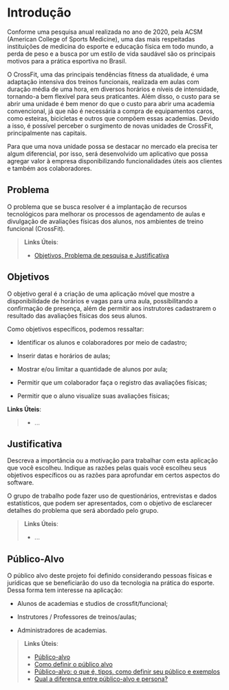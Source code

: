 # Introdução

Conforme uma pesquisa anual realizada no ano de 2020, pela ACSM (American College of Sports Medicine), uma das mais respeitadas instituições de medicina do esporte e educação física em todo mundo, a perda de peso e a busca por um estilo de vida saudável são os principais motivos para a prática esportiva no Brasil.  

O CrossFit, uma das principais tendências fitness da atualidade, é uma adaptação intensiva dos treinos funcionais, realizada em aulas com duração média de uma hora, em diversos horários e níveis de intensidade, tornando-a bem flexível para seus praticantes. 		Além disso, o custo para se abrir uma unidade é bem menor do que o custo para abrir uma academia convencional, já que não é necessária a compra de equipamentos caros, como esteiras, bicicletas e outros que compõem essas academias. Devido a isso, é possível perceber o surgimento de novas unidades de CrossFit, principalmente nas capitais. 

Para que uma nova unidade possa se destacar no mercado ela precisa ter algum diferencial, por isso, será desenvolvido um aplicativo que possa agregar valor à empresa disponibilizando funcionalidades úteis aos clientes e também aos colaboradores. 
## Problema
O problema que se busca resolver é a implantação de recursos tecnológicos para melhorar os processos de agendamento de aulas e divulgação de avaliações físicas dos alunos, nos ambientes de treino funcional (CrossFit). 

> **Links Úteis**:
> - [Objetivos, Problema de pesquisa e Justificativa]()


## Objetivos

O objetivo geral é a criação de uma aplicação móvel que mostre a disponibilidade de horários e vagas para uma aula, possibilitando a confirmação de presença, além de permitir aos instrutores cadastrarem o resultado das avaliações físicas dos seus alunos.  

Como objetivos específicos, podemos ressaltar: 

 - Identificar os alunos e colaboradores por meio de cadastro; 

 - Inserir datas e horários de aulas; 

 - Mostrar e/ou limitar a quantidade de alunos por aula; 

 - Permitir que um colaborador faça o registro das avaliações físicas; 

 - Permitir que o aluno visualize suas avaliações físicas; 
 
 **Links Úteis**:
> - ...

## Justificativa

Descreva a importância ou a motivação para trabalhar com esta aplicação que você escolheu. Indique as razões pelas quais você escolheu seus objetivos específicos ou as razões para aprofundar em certos aspectos do software.

O grupo de trabalho pode fazer uso de questionários, entrevistas e dados estatísticos, que podem ser apresentados, com o objetivo de esclarecer detalhes do problema que será abordado pelo grupo.

> **Links Úteis**:
> -  ...

## Público-Alvo

O público alvo deste projeto foi definido considerando pessoas físicas e jurídicas que se beneficiarão do uso da tecnologia na prática do esporte. Dessa forma tem interesse na aplicação:  

- Alunos de academias e studios de crossfit/funcional; 

- Instrutores / Professores de treinos/aulas; 

- Administradores de academias. 

> **Links Úteis**:
> - [Público-alvo](https://blog.hotmart.com/pt-br/publico-alvo/)
> - [Como definir o público alvo](https://exame.com/pme/5-dicas-essenciais-para-definir-o-publico-alvo-do-seu-negocio/)
> - [Público-alvo: o que é, tipos, como definir seu público e exemplos](https://klickpages.com.br/blog/publico-alvo-o-que-e/)
> - [Qual a diferença entre público-alvo e persona?](https://rockcontent.com/blog/diferenca-publico-alvo-e-persona/)
